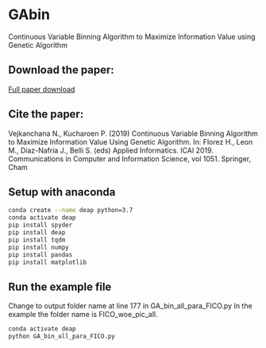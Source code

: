# GAbin
Continuous Variable Binning Algorithm to Maximize Information Value using Genetic Algorithm

## Download the paper: 
[Full paper download](https://link.springer.com/chapter/10.1007/978-3-030-32475-9_12)

## Cite the paper: 
Vejkanchana N., Kucharoen P. (2019) Continuous Variable Binning Algorithm to Maximize Information Value Using Genetic Algorithm. In: Florez H., Leon M., Diaz-Nafria J., Belli S. (eds) Applied Informatics. ICAI 2019. Communications in Computer and Information Science, vol 1051. Springer, Cham

## Setup with anaconda
```bash
conda create --name deap python=3.7
conda activate deap
pip install spyder
pip install deap
pip install tqdm
pip install numpy
pip install pandas
pip install matplotlib
```

## Run the example file
Change to output folder name at line 177 in GA_bin_all_para_FICO.py
In the example the folder name is FICO_woe_pic_all.

```bash
conda activate deap
python GA_bin_all_para_FICO.py
```
